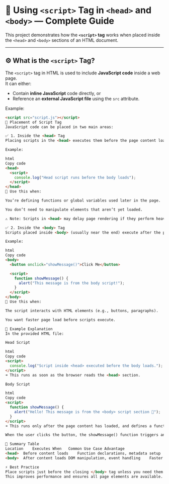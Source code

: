 # 🧠 Using `<script>` Tag in `<head>` and `<body>` — Complete Guide

This project demonstrates how the **`<script>` tag** works when placed inside the `<head>` and `<body>` sections of an HTML document.

---

## ⚙️ What is the `<script>` Tag?

The `<script>` tag in HTML is used to include **JavaScript code** inside a web page.  
It can either:
- Contain **inline JavaScript** code directly, or  
- Reference an **external JavaScript file** using the `src` attribute.

Example:
```html
<script src="script.js"></script>
🧩 Placement of Script Tag
JavaScript code can be placed in two main areas:

✅ 1. Inside the <head> Tag
Placing scripts in the <head> executes them before the page content loads.

Example:

html
Copy code
<head>
  <script>
    console.log("Head script runs before the body loads");
  </script>
</head>
🧠 Use this when:

You’re defining functions or global variables used later in the page.

You don’t need to manipulate elements that aren’t yet loaded.

⚠️ Note: Scripts in <head> may delay page rendering if they perform heavy operations.

✅ 2. Inside the <body> Tag
Scripts placed inside <body> (usually near the end) execute after the page content is loaded.

Example:

html
Copy code
<body>
  <button onclick="showMessage()">Click Me</button>

  <script>
    function showMessage() {
      alert("This message is from the body script!");
    }
  </script>
</body>
🧠 Use this when:

The script interacts with HTML elements (e.g., buttons, paragraphs).

You want faster page load before scripts execute.

🧱 Example Explanation
In the provided HTML file:

Head Script

html
Copy code
<script>
  console.log("Script inside <head> executed before the body loads.");
</script>
➜ This runs as soon as the browser reads the <head> section.

Body Script

html
Copy code
<script>
  function showMessage() {
    alert("Hello! This message is from the <body> script section 🎉");
  }
</script>
➜ This runs only after the page content has loaded, and defines a function used by the button.

When the user clicks the button, the showMessage() function triggers an alert message.

🧮 Summary Table
Location	Executes When	Common Use Case	Advantage
<head>	Before content loads	Function declarations, metadata setup	Prepares logic early
<body>	After content loads	DOM manipulation, event handling	Faster visible rendering

⚡ Best Practice
Place scripts just before the closing </body> tag unless you need them to run immediately.
This improves performance and ensures all page elements are available.

